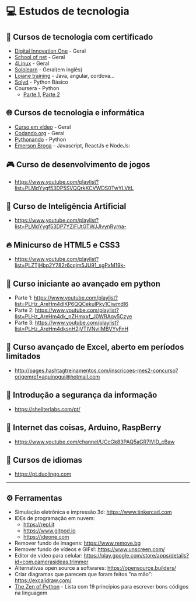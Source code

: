 # 💻 Estudos de tecnologia

## 📜 Cursos de tecnologia com certificado

- [Digital Innovation One](https://digitalinnovation.one) - Geral
- [School of net](https://www.schoolofnet.com/cursos/gratuitos) - Geral
- [4Linux](https://4linux.com.br/cursos-gratis) - Geral
- [Sololearn](https://www.sololearn.com) - Geral(em inglês)
- [Loiane training](https://loiane.training) - Java, angular, cordova...
- [Solyd](https://solyd.com.br/treinamentos/python-basico) - Python Básico
- Coursera - Python
  - [Parte 1](https://www.coursera.org/learn/ciencia-computacao-python-conceitos), [Parte 2](https://www.coursera.org/learn/ciencia-computacao-python-conceitos-2)


## 🌐 Cursos de tecnologia e informática
- [Curso em vídeo](https://www.youtube.com/user/cursosemvideo) - Geral
- [Codando.org](https://codando.org/material-gratuito/) - Geral
- [Pythonando](https://www.youtube.com/channel/UCDqfUwybgEA9Hg3P32G4Uaw/videos) - Python
- [Emerson Broga](https://www.youtube.com/channel/UC29n3f6JhwqtD-kCJi_BwoA) - Javascript, ReactJs e NodeJs: 


## 🎮 Curso de desenvolvimento de jogos
* https://www.youtube.com/playlist?list=PLMdYygf53DP5SVQQrkKCVWDS0TwYLVitL

## 🗿 Curso de Inteligência Artificial
* https://www.youtube.com/playlist?list=PLMdYygf53DP7YZiFUtGTWJJlvynRyrna-

## 🔥 Minicurso de HTML5 e CSS3
* https://www.youtube.com/playlist?list=PLZTjHbp2Y782r6cqjm5JU91_sgPxM19k-

## 🐍 Curso iniciante ao avançado em python
* Parte 1: https://www.youtube.com/playlist?list=PLHz_AreHm4dlKP6QQCekuIPky1CiwmdI6
* Parte 2: https://www.youtube.com/playlist?list=PLHz_AreHm4dk_nZHmxxf_J0WRAqy5Czye
* Parte 3: https://www.youtube.com/playlist?list=PLHz_AreHm4dksnH2jVTIVNviIMBVYyFnH

## 🐸 Curso avançado de Excel, aberto em períodos limitados
* http://pages.hashtagtreinamentos.com/inscricoes-mes2-concurso?origemref=aquinogui@hotmail.com

## 🔐 Introdução a segurança da informação
* https://shellterlabs.com/pt/

## 🔩 Internet das coisas, Arduino, RaspBerry
* https://www.youtube.com/channel/UCcGk83PAQ5aGR7IVlD_cBaw

## 💬 Cursos de idiomas
* https://pt.duolingo.com

<hr>

## ⚙ Ferramentas

- Simulação eletrônica e impressão 3d: https://www.tinkercad.com
- IDEs de programação em nuvem:
  - https://repl.it
  - https://www.gitpod.io
  - https://ideone.com
- Remover fundo de imagens: https://www.remove.bg
- Remover fundo de vídeos e GIFs!: https://www.unscreen.com/
- Editor de video para celular: https://play.google.com/store/apps/details?id=com.camerasideas.trimmer
- Alternativas open source a softwares: https://opensource.builders/
- Criar diagramas que parecem que foram feitos "na mão": https://excalidraw.com/
- [The Zen of Python](https://pythonacademy.com.br/zen-of-python) - Lista com 19 princípios para escrever bons códigos na linguagem
